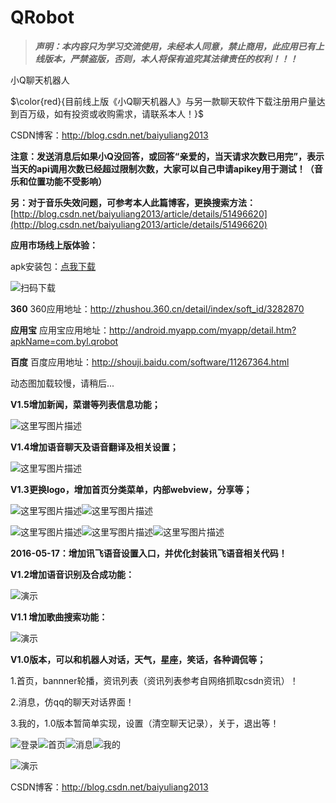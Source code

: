 # QRobot

> ***声明：本内容只为学习交流使用，未经本人同意，禁止商用，此应用已有上线版本，严禁盗版，否则，本人将保有追究其法律责任的权利！！！***

小Q聊天机器人

$\color{red}{目前线上版《小Q聊天机器人》与另一款聊天软件下载注册用户量达到百万级，如有投资或收购需求，请联系本人！}$

CSDN博客：http://blog.csdn.net/baiyuliang2013

**注意：发送消息后如果小Q没回答，或回答“亲爱的，当天请求次数已用完”，表示当天的api调用次数已经超过限制次数，大家可以自己申请apikey用于测试！（音乐和位置功能不受影响）**

**另：对于音乐失效问题，可参考本人此篇博客，更换搜索方法：**
[http://blog.csdn.net/baiyuliang2013/article/details/51496620](http://blog.csdn.net/baiyuliang2013/article/details/51496620)

**应用市场线上版体验：**

apk安装包：[点我下载](http://openbox.mobilem.360.cn/index/d/sid/3282870)

![扫码下载](http://img.blog.csdn.net/20160601164742841)

**360**
360应用地址：http://zhushou.360.cn/detail/index/soft_id/3282870

**应用宝**
应用宝应用地址：http://android.myapp.com/myapp/detail.htm?apkName=com.byl.qrobot

**百度**
百度应用地址：http://shouji.baidu.com/software/11267364.html

动态图加载较慢，请稍后...

**V1.5增加新闻，菜谱等列表信息功能；**

![这里写图片描述](http://img.blog.csdn.net/20160520132529305)

**V1.4增加语音聊天及语音翻译及相关设置；**

![这里写图片描述](http://img.blog.csdn.net/20160519150322237)

**V1.3更换logo，增加首页分类菜单，内部webview，分享等；**

![这里写图片描述](http://img.blog.csdn.net/20160518130602905)![这里写图片描述](http://img.blog.csdn.net/20160518130845237)

![这里写图片描述](http://img.blog.csdn.net/20160518165247328)![这里写图片描述](http://img.blog.csdn.net/20160518165259004)![这里写图片描述](http://img.blog.csdn.net/20160518171647349)

**2016-05-17：增加讯飞语音设置入口，并优化封装讯飞语音相关代码！**

**V1.2增加语音识别及合成功能：**

![演示](http://img.blog.csdn.net/20160516141620589)

**V1.1 增加歌曲搜索功能：**

![演示](http://img.blog.csdn.net/20160513140525233)

**V1.0版本，可以和机器人对话，天气，星座，笑话，各种调侃等；**

1.首页，bannner轮播，资讯列表（资讯列表参考自网络抓取csdn资讯）！

2.消息，仿qq的聊天对话界面！

3.我的，1.0版本暂简单实现，设置（清空聊天记录），关于，退出等！

![登录](http://img.blog.csdn.net/20160512180054428)![首页](http://img.blog.csdn.net/20160512180110709)![消息](http://img.blog.csdn.net/20160512180142944)![我的](http://img.blog.csdn.net/20160512180128772)

![演示](http://img.blog.csdn.net/20160512181129051)

CSDN博客：http://blog.csdn.net/baiyuliang2013
